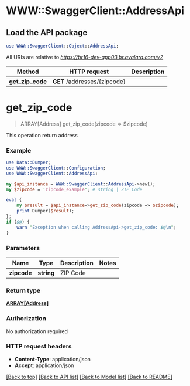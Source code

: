 # WWW::SwaggerClient::AddressApi

## Load the API package
```perl
use WWW::SwaggerClient::Object::AddressApi;
```

All URIs are relative to *https://br16-dev-app03.br.avalara.com/v2*

Method | HTTP request | Description
------------- | ------------- | -------------
[**get_zip_code**](AddressApi.md#get_zip_code) | **GET** /addresses/{zipcode} | 


# **get_zip_code**
> ARRAY[Address] get_zip_code(zipcode => $zipcode)



This operation return address

### Example 
```perl
use Data::Dumper;
use WWW::SwaggerClient::Configuration;
use WWW::SwaggerClient::AddressApi;

my $api_instance = WWW::SwaggerClient::AddressApi->new();
my $zipcode = 'zipcode_example'; # string | ZIP Code

eval { 
    my $result = $api_instance->get_zip_code(zipcode => $zipcode);
    print Dumper($result);
};
if ($@) {
    warn "Exception when calling AddressApi->get_zip_code: $@\n";
}
```

### Parameters

Name | Type | Description  | Notes
------------- | ------------- | ------------- | -------------
 **zipcode** | **string**| ZIP Code | 

### Return type

[**ARRAY[Address]**](Address.md)

### Authorization

No authorization required

### HTTP request headers

 - **Content-Type**: application/json
 - **Accept**: application/json

[[Back to top]](#) [[Back to API list]](../README.md#documentation-for-api-endpoints) [[Back to Model list]](../README.md#documentation-for-models) [[Back to README]](../README.md)

